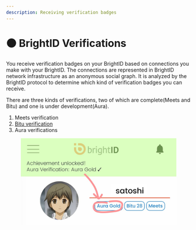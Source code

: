 ```yaml
---
description: Receiving verification badges
---
```


# 🟠 BrightID Verifications

You receive verification badges on your BrightID based on connections you make with your BrightID. The connections are represented in BrightID network infrastructure as an anonymous social graph. It is analyzed by the BrightID protocol to determine which kind of verification badges you can receive.

There are three kinds of verifications, two of which are complete(Meets and Bitu) and one is under development(Aura).

1. Meets verification
2. [Bitu verification](bitu-verification.md)
3. Aura verifications

<figure><img src="../.gitbook/assets/FmP18tvaYAMnJjU.jpeg" alt=""><figcaption></figcaption></figure>
